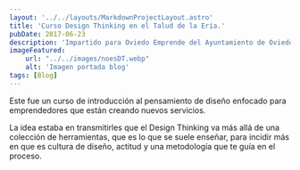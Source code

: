 ```yaml
---
layout: '../../layouts/MarkdownProjectLayout.astro'
title: 'Curso Design Thinking en el Talud de la Ería.'
pubDate: 2017-06-23
description: 'Impartido para Oviedo Emprende del Ayuntamiento de Oviedo en el coworking Talud de La Ería.'
imageFeatured:
    url: "../../images/noesDT.webp"
    alt: 'Imagen portada blog'
tags: [Blog]
---
```

Este fue un curso de introducción al pensamiento de diseño enfocado para emprendedores que están creando nuevos servicios.

La idea estaba en transmitirles que el Design Thinking va más allá de una colección de herramientas, que es lo que se suele enseñar, para incidir más en que es cultura de diseño, actitud y una metodología que te guía en el proceso.
